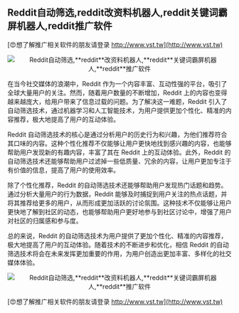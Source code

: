 ## **Reddit自动筛选,**reddit**改资料机器人,**reddit**关键词霸屏机器人,**reddit**推广软件**

[😍想了解推广相关软件的朋友请登录 http://www.vst.tw](http://www.vst.tw)

 <center><img src="https://vst.tw/MP4/tuiguang/png/1.png" alt="Reddit自动筛选,**reddit**改资料机器人,**reddit**关键词霸屏机器人,**reddit**推广软件"></center>

在当今社交媒体的浪潮中，Reddit 作为一个内容丰富、互动性强的平台，吸引了全球大量用户的关注。然而，随着用户数量的不断增加，Reddit 上的内容也变得越来越庞大，给用户带来了信息过载的问题。为了解决这一难题，Reddit 引入了自动筛选技术，通过机器学习和人工智能技术，为用户提供更加个性化、精准的内容推荐，极大地提高了用户的互动体验。

Reddit 自动筛选技术的核心是通过分析用户的历史行为和兴趣，为他们推荐符合其口味的内容。这种个性化推荐不仅能够让用户更快地找到感兴趣的内容，也能够帮助用户发现新的有趣内容，丰富了其在 Reddit 上的互动体验。此外，Reddit 的自动筛选技术还能够帮助用户过滤掉一些低质量、冗余的内容，让用户更加专注于有价值的信息，提高了用户的使用效率。

除了个性化推荐，Reddit 的自动筛选技术还能够帮助用户发现热门话题和趋势。通过分析大量用户的行为数据，Reddit 能够及时捕捉到用户关注的热点话题，并将其推荐给更多的用户，从而形成更加活跃的讨论氛围。这种技术不仅能够让用户更快地了解到社区的动态，也能够帮助用户更好地参与到社区讨论中，增强了用户对社区的归属感和参与度。

总的来说，Reddit 的自动筛选技术为用户提供了更加个性化、精准的内容推荐，极大地提高了用户的互动体验。随着技术的不断进步和优化，相信 Reddit 的自动筛选技术将会在未来发挥更加重要的作用，为用户创造出更加丰富、多样化的社交媒体体验。

 <center><img src="https://vst.tw/MP4/tuiguang/png/4.png" alt="Reddit自动筛选,**reddit**改资料机器人,**reddit**关键词霸屏机器人,**reddit**推广软件"></center>

[😍想了解推广相关软件的朋友请登录 http://www.vst.tw](http://www.vst.tw)



